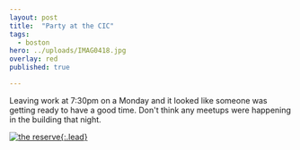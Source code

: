 ```yaml
---
layout: post
title:  "Party at the CIC"
tags:
  - boston
hero: ../uploads/IMAG0418.jpg
overlay: red
published: true

---
```


Leaving work at 7:30pm on a Monday and it looked like someone was getting ready to have a good time. Don't think any meetups were happening in the building that night.

[![the reserve](../uploads/IMAG0418.jpg){:.lead}](../uploads/IMAG0418.jpg)